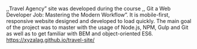 ,,Travel Agency” site was developed during the course ,, Git a Web Developer Job: Mastering the Modern Workflow”. It is mobile-first, responsive website designed and developed to load quickly. The main goal of the project was to master with the usage of Node.js, NPM, Gulp and Git as well as to get familiar with BEM and object-oriented ES6.  https://xyzalag.github.io/travel-site/
